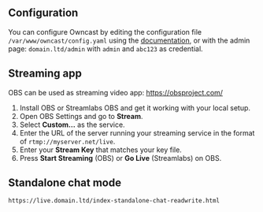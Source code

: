 ## Configuration

You can configure Owncast by editing the configuration file `/var/www/owncast/config.yaml` using the [documentation](https://owncast.online/docs/), or with the admin page: `domain.ltd/admin` with `admin` and `abc123` as credential.

## Streaming app

OBS can be used as streaming video app: https://obsproject.com/

1. Install OBS or Streamlabs OBS and get it working with your local setup.
1. Open OBS Settings and go to **Stream**.
1. Select **Custom…** as the service.
1. Enter the URL of the server running your streaming service in the format of `rtmp://myserver.net/live`.
1. Enter your **Stream Key** that matches your key file.
1. Press **Start Streaming** (OBS) or **Go Live** (Streamlabs) on OBS.

## Standalone chat mode

`https://live.domain.ltd/index-standalone-chat-readwrite.html`